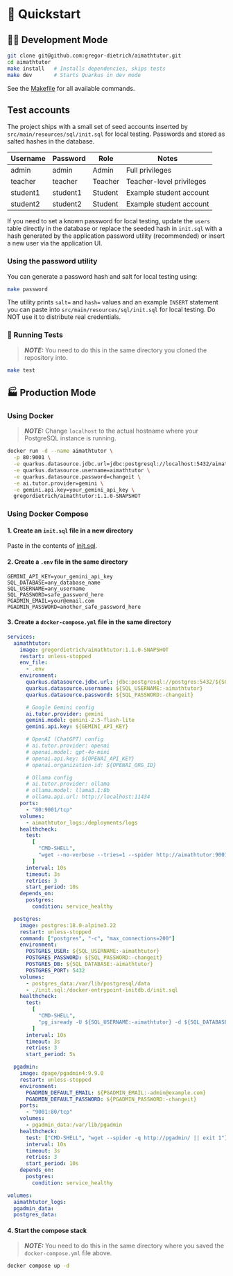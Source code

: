 # 🚀 Quickstart

## 🧑‍💻 Development Mode

```sh
git clone git@github.com:gregor-dietrich/aimathtutor.git
cd aimathtutor
make install   # Installs dependencies, skips tests
make dev       # Starts Quarkus in dev mode
```

See the [Makefile](../Makefile) for all available commands.

## Test accounts

The project ships with a small set of seed accounts inserted by `src/main/resources/sql/init.sql` for local testing. Passwords and stored as salted hashes in the database.

| Username | Password | Role    | Notes                    |
| -------- | -------- | ------- | ------------------------ |
| admin    | admin    | Admin   | Full privileges          |
| teacher  | teacher  | Teacher | Teacher-level privileges |
| student1 | student1 | Student | Example student account  |
| student2 | student2 | Student | Example student account  |

If you need to set a known password for local testing, update the `users` table directly in the database or replace the seeded hash in `init.sql` with a hash generated by the application password utility (recommended) or insert a new user via the application UI.

### Using the password utility

You can generate a password hash and salt for local testing using:

```sh
make password
```

The utility prints `salt=` and `hash=` values and an example `INSERT` statement you can paste into `src/main/resources/sql/init.sql` for local testing. Do NOT use it to distribute real credentials.

### 🧪 Running Tests

> **_NOTE:_** You need to do this in the same directory you cloned the repository into.

```sh
make test
```

## 🏭 Production Mode

### Using Docker

> **_NOTE:_** Change `localhost` to the actual hostname where your PostgreSQL instance is running.

```sh
docker run -d --name aimathtutor \
  -p 80:9001 \
  -e quarkus.datasource.jdbc.url=jdbc:postgresql://localhost:5432/aimathtutor \
  -e quarkus.datasource.username=aimathtutor \
  -e quarkus.datasource.password=changeit \
  -e ai.tutor.provider=gemini \
  -e gemini.api.key=your_gemini_api_key \
  gregordietrich/aimathtutor:1.1.0-SNAPSHOT
```

### Using Docker Compose

#### 1. Create an `init.sql` file in a new directory

Paste in the contents of [init.sql](https://github.com/gregor-dietrich/aimathtutor/blob/main/src/main/resources/sql/init.sql).

#### 2. Create a `.env` file in the same directory

```properties
GEMINI_API_KEY=your_gemini_api_key
SQL_DATABASE=any_database_name
SQL_USERNAME=any_username
SQL_PASSWORD=safe_password_here
PGADMIN_EMAIL=your@email.com
PGADMIN_PASSWORD=another_safe_password_here
```

#### 3. Create a `docker-compose.yml` file in the same directory

```yml
services:
  aimathtutor:
    image: gregordietrich/aimathtutor:1.1.0-SNAPSHOT
    restart: unless-stopped
    env_file:
      - .env
    environment:
      quarkus.datasource.jdbc.url: jdbc:postgresql://postgres:5432/${SQL_DATABASE:-aimathtutor}
      quarkus.datasource.username: ${SQL_USERNAME:-aimathtutor}
      quarkus.datasource.password: ${SQL_PASSWORD:-changeit}

      # Google Gemini config
      ai.tutor.provider: gemini
      gemini.model: gemini-2.5-flash-lite
      gemini.api.key: ${GEMINI_API_KEY}

      # OpenAI (ChatGPT) config
      # ai.tutor.provider: openai
      # openai.model: gpt-4o-mini
      # openai.api.key: ${OPENAI_API_KEY}
      # openai.organization-id: ${OPENAI_ORG_ID}

      # Ollama config
      # ai.tutor.provider: ollama
      # ollama.model: llama3.1:8b
      # ollama.api.url: http://localhost:11434
    ports:
      - "80:9001/tcp"
    volumes:
      - aimathtutor_logs:/deployments/logs
    healthcheck:
      test:
        [
          "CMD-SHELL",
          "wget --no-verbose --tries=1 --spider http://aimathtutor:9001 || exit 1",
        ]
      interval: 10s
      timeout: 3s
      retries: 3
      start_period: 10s
    depends_on:
      postgres:
        condition: service_healthy

  postgres:
    image: postgres:18.0-alpine3.22
    restart: unless-stopped
    command: ["postgres", "-c", "max_connections=200"]
    environment:
      POSTGRES_USER: ${SQL_USERNAME:-aimathtutor}
      POSTGRES_PASSWORD: ${SQL_PASSWORD:-changeit}
      POSTGRES_DB: ${SQL_DATABASE:-aimathtutor}
      POSTGRES_PORT: 5432
    volumes:
      - postgres_data:/var/lib/postgresql/data
      - ./init.sql:/docker-entrypoint-initdb.d/init.sql
    healthcheck:
      test:
        [
          "CMD-SHELL",
          "pg_isready -U ${SQL_USERNAME:-aimathtutor} -d ${SQL_DATABASE:-aimathtutor}",
        ]
      interval: 10s
      timeout: 3s
      retries: 3
      start_period: 5s

  pgadmin:
    image: dpage/pgadmin4:9.9.0
    restart: unless-stopped
    environment:
      PGADMIN_DEFAULT_EMAIL: ${PGADMIN_EMAIL:-admin@example.com}
      PGADMIN_DEFAULT_PASSWORD: ${PGADMIN_PASSWORD:-changeit}
    ports:
      - "9001:80/tcp"
    volumes:
      - pgadmin_data:/var/lib/pgadmin
    healthcheck:
      test: ["CMD-SHELL", "wget --spider -q http://pgadmin/ || exit 1"]
      interval: 10s
      timeout: 3s
      retries: 3
      start_period: 10s
    depends_on:
      postgres:
        condition: service_healthy

volumes:
  aimathtutor_logs:
  pgadmin_data:
  postgres_data:
```

#### 4. Start the compose stack

> **_NOTE:_** You need to do this in the same directory where you saved the `docker-compose.yml` file above.

```sh
docker compose up -d
```
